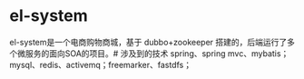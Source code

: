 # el-system
el-system是一个电商购物商城，基于 dubbo+zookeeper 搭建的，后端运行了多个微服务的面向SOA的项目。#
涉及到的技术 spring、spring mvc、mybatis；mysql、redis、activemq；freemarker、fastdfs；
